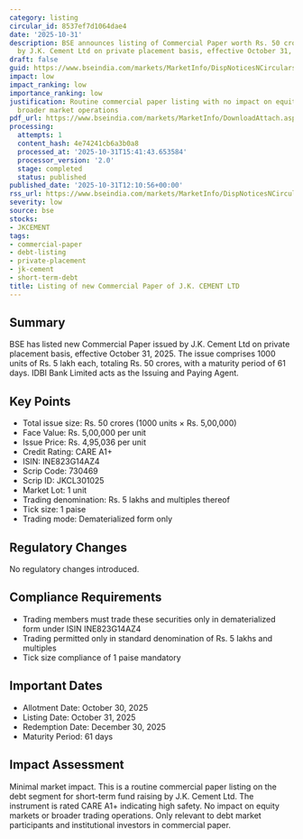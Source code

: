 ```yaml
---
category: listing
circular_id: 8537ef7d1064dae4
date: '2025-10-31'
description: BSE announces listing of Commercial Paper worth Rs. 50 crores issued
  by J.K. Cement Ltd on private placement basis, effective October 31, 2025.
draft: false
guid: https://www.bseindia.com/markets/MarketInfo/DispNoticesNCirculars.aspx?Noticeid={C8304ACF-D30C-4829-87F8-133A403FD039}&noticeno=20251031-32&dt=10/31/2025&icount=32&totcount=62&flag=0
impact: low
impact_ranking: low
importance_ranking: low
justification: Routine commercial paper listing with no impact on equity trading or
  broader market operations
pdf_url: https://www.bseindia.com/markets/MarketInfo/DownloadAttach.aspx?id=20251031-32&attachedId=
processing:
  attempts: 1
  content_hash: 4e74241cb6a3b0a8
  processed_at: '2025-10-31T15:41:43.653584'
  processor_version: '2.0'
  stage: completed
  status: published
published_date: '2025-10-31T12:10:56+00:00'
rss_url: https://www.bseindia.com/markets/MarketInfo/DispNoticesNCirculars.aspx?Noticeid={C8304ACF-D30C-4829-87F8-133A403FD039}&noticeno=20251031-32&dt=10/31/2025&icount=32&totcount=62&flag=0
severity: low
source: bse
stocks:
- JKCEMENT
tags:
- commercial-paper
- debt-listing
- private-placement
- jk-cement
- short-term-debt
title: Listing of new Commercial Paper of J.K. CEMENT LTD
---
```


## Summary

BSE has listed new Commercial Paper issued by J.K. Cement Ltd on private placement basis, effective October 31, 2025. The issue comprises 1000 units of Rs. 5 lakh each, totaling Rs. 50 crores, with a maturity period of 61 days. IDBI Bank Limited acts as the Issuing and Paying Agent.

## Key Points

- Total issue size: Rs. 50 crores (1000 units × Rs. 5,00,000)
- Face Value: Rs. 5,00,000 per unit
- Issue Price: Rs. 4,95,036 per unit
- Credit Rating: CARE A1+
- ISIN: INE823G14AZ4
- Scrip Code: 730469
- Scrip ID: JKCL301025
- Market Lot: 1 unit
- Trading denomination: Rs. 5 lakhs and multiples thereof
- Tick size: 1 paise
- Trading mode: Dematerialized form only

## Regulatory Changes

No regulatory changes introduced.

## Compliance Requirements

- Trading members must trade these securities only in dematerialized form under ISIN INE823G14AZ4
- Trading permitted only in standard denomination of Rs. 5 lakhs and multiples
- Tick size compliance of 1 paise mandatory

## Important Dates

- Allotment Date: October 30, 2025
- Listing Date: October 31, 2025
- Redemption Date: December 30, 2025
- Maturity Period: 61 days

## Impact Assessment

Minimal market impact. This is a routine commercial paper listing on the debt segment for short-term fund raising by J.K. Cement Ltd. The instrument is rated CARE A1+ indicating high safety. No impact on equity markets or broader trading operations. Only relevant to debt market participants and institutional investors in commercial paper.